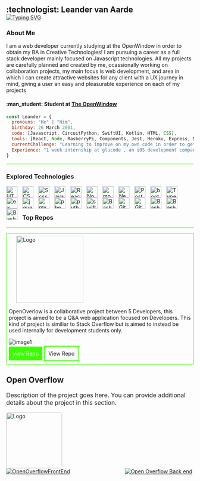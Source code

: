 <!-- HEADER SECTION -->
<h2 align="left" style="padding:0;margin:0;">:technologist: Leander van Aarde</h2>
<a href="https://git.io/typing-svg"><img src="https://readme-typing-svg.demolab.com?font=Fira+Code&weight=600&size=32&pause=1000&color=00FF41&center=true&vCenter=true&width=1400&lines=Web+Developer" alt="Typing SVG" /></a>
</br> 

### About Me

<p align="left" > I am a web developer currently studying at the OpenWindow in order to obtain my BA in Creative Technologies! I am pursuing a career as a full stack developer mainly focused on Javascript technologies. All my projects are carefully planned and created by me, ocassionally working on collaboration projects, my main focus is web development, and area in which I can create attractive websites for any client with a UX journey in mind, giving a user an easy and pleasurable experience on each of my projects </p>

<h4 align="left" >:man_student: Student at <a href="https://www.openwindow.co.za/ ">The OpenWindow </a></h4>

```javascript
const Leander = {
  pronouns: "He" | "Him",
  birthday: 26 March 2001,
  code: [Javascript, CircuitPython, SwiftUI, Kotlin, HTML, CSS],
  tools: [React, Node, RasberryPi, Components, Jest, Heroku, Express, MongoDB, Angular, Jquery, Bootstrap, Scss, SocketIO, AWS],
  currentChallenge: "Learning to improve on my own code in order to get the best outcome, I am also currently learning angular!"
  Experience: "1 week internship at glucode , an iOS development company based in Sandton" 
}
```
<hr style="height: 
1.5px; background-color: #3AFF00;" />

### Explored Technologies

<img align="left" alt="HTML" width="30px" style="padding-right:10px;" src="https://cdn.jsdelivr.net/gh/devicons/devicon/icons/html5/html5-plain.svg" />

<img align="left" alt="CSS" width="30px" style="padding-right:10px;" src="https://cdn.jsdelivr.net/gh/devicons/devicon/icons/css3/css3-plain.svg" />

<img align="left" alt="Scss" width="30px" style="padding-right:10px;" src="https://avatars.githubusercontent.com/u/317889?v=4" />

<img align="left" alt="JavaScript" width="30px" style="padding-right:10px;" src="https://cdn.jsdelivr.net/gh/devicons/devicon/icons/javascript/javascript-plain.svg" />

<img align="left" alt="React" width="30px" style="padding-right:10px;" src="https://cdn.jsdelivr.net/gh/devicons/devicon/icons/react/react-original.svg" />
<img align="left" alt="NodeJS" width="30px" style="padding-right:10px;" src="https://cdn.jsdelivr.net/gh/devicons/devicon/icons/nodejs/nodejs-original.svg" />
<img align="left" alt="mongodb" width="30px" style="padding-right:10px;" src="https://cdn.jsdelivr.net/gh/devicons/devicon/icons/mongodb/mongodb-original.svg" />
<img align="left" alt="Next" width="30px" style="padding-right:10px;" src="https://cdn.jsdelivr.net/gh/devicons/devicon/icons/nextjs/nextjs-original.svg" />
<img align="left" alt="PostGres" width="30px" style="padding-right:10px;" src="https://cdn.jsdelivr.net/gh/devicons/devicon/icons/postgresql/postgresql-original.svg" />

<img align="left" alt="bootstrap" width="30px" style="padding-right:10px;" src="https://cdn.jsdelivr.net/gh/devicons/devicon/icons/bootstrap/bootstrap-original.svg" />

<img align="left" alt="TypeScript" width="30px" style="padding-right:10px;"  src="https://cdn.jsdelivr.net/gh/devicons/devicon/icons/typescript/typescript-original.svg" />

<img align="left" alt="ex" width="30px" style="padding-right:10px;" src="https://cdn.jsdelivr.net/gh/devicons/devicon/icons/express/express-original.svg" />
<img align="left" alt="jquery" width="30px" style="padding-right:10px;" src="https://cdn.jsdelivr.net/gh/devicons/devicon/icons/jquery/jquery-original.svg" />
<img align="left" alt="mysql" width="30px" style="padding-right:10px;" src="https://cdn.jsdelivr.net/gh/devicons/devicon/icons/mysql/mysql-original.svg" />
<img align="left" alt="php" width="30px" style="padding-right:10px;" src="https://cdn.jsdelivr.net/gh/devicons/devicon/icons/php/php-original.svg" />
<img align="left" alt="python" width="30px" style="padding-right:10px;" src="https://cdn.jsdelivr.net/gh/devicons/devicon/icons/python/python-original.svg" />
<img align="left" alt="swift" width="30px" style="padding-right:10px;" src="https://cdn.jsdelivr.net/gh/devicons/devicon/icons/swift/swift-original.svg" />

<img align="left" alt="Bash" width="30px" style="padding-right:10px;" src="https://cdn.jsdelivr.net/gh/devicons/devicon/icons/bash/bash-original.svg" />
<img align="left" alt="GitHub" width="30px" style="padding-right:10px;" src="https://cdn.jsdelivr.net/gh/devicons/devicon/icons/github/github-original.svg" />
<img align="left" alt="Git" width="30px" style="padding-right:10px;" src="https://cdn.jsdelivr.net/gh/devicons/devicon/icons/git/git-original.svg" />

<img align="left" alt="Bash" width="30px" style="padding-right:10px;" src="https://cdn.jsdelivr.net/gh/devicons/devicon/icons/raspberrypi/raspberrypi-original.svg" />
<img align="left" alt="Bash" width="30px" style="padding-right:10px;" src="https://cdn.jsdelivr.net/gh/devicons/devicon/icons/vscode/vscode-original.svg" />
<img align="left" alt="Bash" width="30px" style="padding-right:10px;" src="https://cdn.jsdelivr.net/gh/devicons/devicon/icons/xcode/xcode-original.svg" />

<br/>
<br/>
<br/>


<h3> Top Repos </h3>
<hr style="height: 
1.5px; background-color: #3AFF00;" />

<div
style = "display: flex
justify-center: flex-start; 
border: 1.5px solid #3AFF00;
padding: 6px !important;
"
>

  <a href="https://github.com/LeandervanAarde26/openwindowoverflow">
 <img src="https://drive.google.com/uc?export=view&id=1xBr2NxxFOauw1FDt6jiUYLSzXYuUIRNr" alt="Logo" width="180" style="margin-left: 20px;"/>
  </a>
 <br/>
 <p>OpenOverlow is a collaborative project between 5 Developers, this project is aimed to be a Q&A web application focused on Developers. This kind of project is similiar to Stack Overflow but is aimed to instead be used internally for development students only.<p/>
 
 <div> 
 
 
![image1](https://drive.google.com/uc?export=view&id=1DmPwYvurN0V54_Gn2AWDzovRIQcZYcvk)
 </div>


 
<span style="background-color: #3AFF00; padding: 10px; color: white"> View Repo</span>
<span style="border: 2px solid  #3AFF00; padding: 10px;"> View Repo</span>
 
</div>

<div clas>

<div style="display: flex; justify-center: flex-start;">
  <div style="margin-right: .25rem; margin-bottom: .5rem">
    <h2>Open Overflow</h2>
     <p style="font-size: 16px;">Description of the project goes here. You can provide additional details about the project in this section.</p>
     <img src="https://drive.google.com/uc?export=view&id=1xBr2NxxFOauw1FDt6jiUYLSzXYuUIRNr" alt="Logo" style="max-width: 100%; height: 150px; border-radius: 5px;">
   <div style="display: flex; justify-content: space-between">
      <a href="https://github.com/LeandervanAarde26/openwindowoverflow/tree/main/client"><img alt="OpenOverflowFrontEnd" title="Open Overflow front end" src="https://cdn.jsdelivr.net/gh/devicons/devicon/icons/react/react-original.svg"/></a>
      <a href="https://github.com/LeandervanAarde26/openwindowoverflow/tree/main/server"><img alt="Open Overflow Back end" title="Open Overflow Backend" src=https://cdn.jsdelivr.net/gh/devicons/devicon/icons/nodejs/nodejs-original.svg"/></a>
   </div>
</div>


</div>



